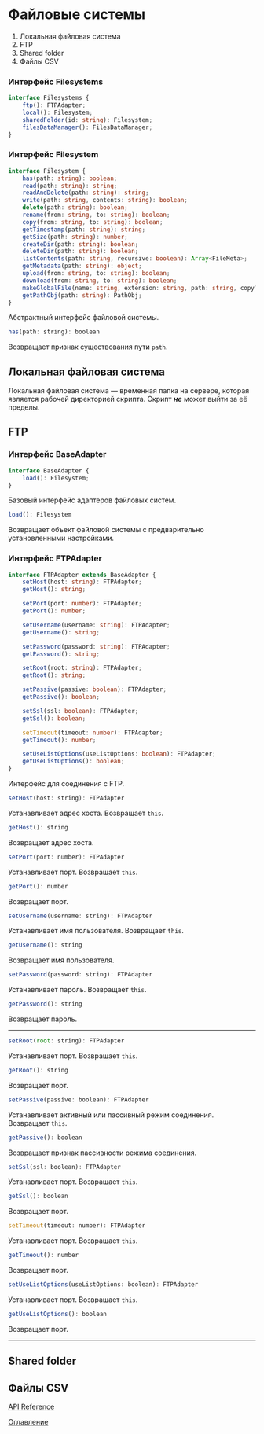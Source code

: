 # Файловые системы

1. Локальная файловая система
1. FTP
1. Shared folder
1. Файлы CSV


### Интерфейс Filesystems
```ts
interface Filesystems {
    ftp(): FTPAdapter;
    local(): Filesystem;
    sharedFolder(id: string): Filesystem;
    filesDataManager(): FilesDataManager;
}
```

### Интерфейс Filesystem
```ts
interface Filesystem {
    has(path: string): boolean;
    read(path: string): string;
    readAndDelete(path: string): string;
    write(path: string, contents: string): boolean;
    delete(path: string): boolean;
    rename(from: string, to: string): boolean;
    copy(from: string, to: string): boolean;
    getTimestamp(path: string): string;
    getSize(path: string): number;
    createDir(path: string): boolean;
    deleteDir(path: string): boolean;
    listContents(path: string, recursive: boolean): Array<FileMeta>;
    getMetadata(path: string): object;
    upload(from: string, to: string): boolean;
    download(from: string, to: string): boolean;
    makeGlobalFile(name: string, extension: string, path: string, copy?: boolean): string;
    getPathObj(path: string): PathObj;
}
```

Абстрактный интерфейс файловой системы.

```js
has(path: string): boolean
```
Возвращает признак существования пути `path`.


## Локальная файловая система

Локальная файловая система — временная папка на сервере, которая является рабочей директорией скрипта. Скрипт ***не*** может выйти за её пределы.

## FTP

### Интерфейс BaseAdapter
```ts
interface BaseAdapter {
    load(): Filesystem;
}
```

Базовый интерфейс адаптеров файловых систем.

```js
load(): Filesystem
```
Возвращает объект файловой системы с предварительно установленными настройками.

### Интерфейс FTPAdapter
```ts
interface FTPAdapter extends BaseAdapter {
    setHost(host: string): FTPAdapter;
    getHost(): string;

    setPort(port: number): FTPAdapter;
    getPort(): number;

    setUsername(username: string): FTPAdapter;
    getUsername(): string;

    setPassword(password: string): FTPAdapter;
    getPassword(): string;

    setRoot(root: string): FTPAdapter;
    getRoot(): string;

    setPassive(passive: boolean): FTPAdapter;
    getPassive(): boolean;

    setSsl(ssl: boolean): FTPAdapter;
    getSsl(): boolean;

    setTimeout(timeout: number): FTPAdapter;
    getTimeout(): number;

    setUseListOptions(useListOptions: boolean): FTPAdapter;
    getUseListOptions(): boolean;
}
```

Интерфейс для соединения с FTP.

```js
setHost(host: string): FTPAdapter
```
Устанавливает адрес хоста. Возвращает `this`.

```js
getHost(): string
```
Возвращает адрес хоста.

```js
setPort(port: number): FTPAdapter
```
Устанавливает порт. Возвращает `this`.

```js
getPort(): number
```
Возвращает порт.

```js
setUsername(username: string): FTPAdapter
```
Устанавливает имя пользователя. Возвращает `this`.

```js
getUsername(): string
```
Возвращает имя пользователя.

```js
setPassword(password: string): FTPAdapter
```
Устанавливает пароль. Возвращает `this`.

```js
getPassword(): string
```
Возвращает пароль.


___
```js
setRoot(root: string): FTPAdapter
```
Устанавливает порт. Возвращает `this`.

```js
getRoot(): string
```
Возвращает порт.

```js
setPassive(passive: boolean): FTPAdapter
```
Устанавливает активный или пассивный режим соединения. Возвращает `this`.

```js
getPassive(): boolean
```
Возвращает признак пассивности режима соединения.

```js
setSsl(ssl: boolean): FTPAdapter
```
Устанавливает порт. Возвращает `this`.

```js
getSsl(): boolean
```
Возвращает порт.

```js
setTimeout(timeout: number): FTPAdapter
```
Устанавливает порт. Возвращает `this`.

```js
getTimeout(): number
```
Возвращает порт.

```js
setUseListOptions(useListOptions: boolean): FTPAdapter
```
Устанавливает порт. Возвращает `this`.

```js
getUseListOptions(): boolean
```
Возвращает порт.
___

## Shared folder


## Файлы CSV



[API Reference](API_reference.md)

[Оглавление](../README.md)